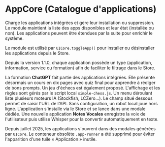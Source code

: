 # AppCore (Catalogue d'applications)

Charge les applications intégrées et gère leur installation ou suppression. Le module maintient la liste des apps disponibles et leur état (installée ou non). Les applications peuvent être étendues par la suite pour enrichir le système.

Le module est utilisé par `UICore.toggleApp()` pour installer ou désinstaller les applications depuis le Store.

Depuis la version 1.1.0, chaque application possède un type (application, information, service ou formation) afin de faciliter le filtrage dans le Store.

La formation **ChatGPT** fait partie des applications intégrées. Elle présente désormais un cours en dix pages avec quiz final pour apprendre à rédiger de bons prompts.
Un jeu d'échecs est également proposé. L'affichage et les règles sont gérés par le script local `simple-chess.js`.
Un menu déroulant liste plusieurs moteurs IA
(Stockfish, LCZero…). Le champ situé dessous permet de saisir l'URL de l'API.
Sans configuration, un robot local joue hors ligne.
L'application s'installe via le Store et se lance dans une modale dédiée.
Une nouvelle application **Notes Vocales** enregistre la voix de l'utilisateur puis utilise Whisper pour la convertir automatiquement en texte.

Depuis juillet 2025, les applications s'ouvrent dans des modales générées par `UICore`. Le conteneur obsolète `.app-runner` a été supprimé pour éviter l'apparition d'une tuile « Application » inutile.
